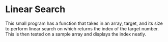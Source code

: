 # Linear Search
This small program has a function that takes in an array, target, and its size to perform linear search on which returns the index of the target number. This is then tested on a sample array and displays the index neatly.
